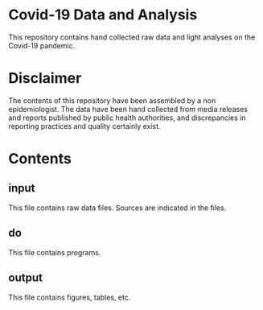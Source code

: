 # Covid-19 Data and Analysis
This repository contains hand collected raw data and light analyses on the Covid-19 pandemic.

# Disclaimer
The contents of this repository have been assembled by a non epidemiologist.  The data have been hand collected from media releases and reports published by public health authorities, and discrepancies in reporting practices and quality certainly exist.

# Contents
## input
This file contains raw data files.  Sources are indicated in the files.

## do
This file contains programs.

## output
This file contains figures, tables, etc.
